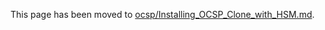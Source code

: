 This page has been moved to [ocsp/Installing_OCSP_Clone_with_HSM.md](ocsp/Installing_OCSP_Clone_with_HSM.md).